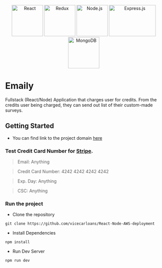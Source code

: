 <p align="center">
  <a href="https://reactjs.org/"><img src="https://upload.wikimedia.org/wikipedia/commons/a/a7/React-icon.svg" height="100" alt="React"></a>
  <a href="https://redux.js.org/"><img height="100" src="https://github.com/reactjs/redux/blob/master/logo/logo.svg" alt="Redux"></a>
  <a href="https://nodejs.org/"><img height="100" src="https://upload.wikimedia.org/wikipedia/commons/thumb/d/d9/Node.js_logo.svg/1200px-Node.js_logo.svg.png" alt="Node.js"/></a>
  <a href="https://expressjs.com/"><img width="150" height="100" src="https://amandeepmittal.gallerycdn.vsassets.io/extensions/amandeepmittal/expressjs/2.0.0/1509881293872/Microsoft.VisualStudio.Services.Icons.Default" alt="Express.js" /></a>
  <a href="https://www.mongodb.com/"><img height="100" src="https://redash.io/assets/images/integrations/mongodb.png" alt="MongoDB" /></a>
</p> 

# Emaily

Fullstack (React/Node) Application that charges user for credits. From the credits user being charged, they can send out list of their custom-made surveys.

## Getting Started

- You can find link to the project domain [here](https://enigmatic-lowlands-92572.herokuapp.com/)

### Test Credit Card Number for [Stripe](https://stripe.com/ca).

> Email: Anything

> Credit Card Number: 4242 4242 4242 4242

> Exp. Day: Anything

> CSC: Anything

### Run the project

- Clone the repository
```
git clone https://github.com/vicecarloans/React-Node-AWS-deployment
```
- Install Dependencies
```
npm install
```
- Run Dev Server
```
npm run dev
```

